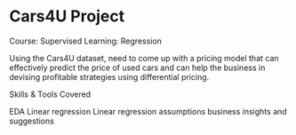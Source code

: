# Cars4U Project
Course: Supervised Learning: Regression

Using the Cars4U dataset, need to come up with a pricing model that can effectively predict the price of used cars and can help the business in devising profitable strategies using differential pricing.

Skills & Tools Covered

EDA
Linear regression
Linear regression assumptions
business insights and suggestions

